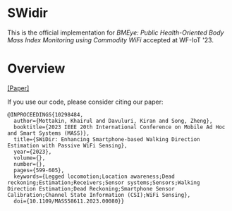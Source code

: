 # SWidir

This is the official implementation for _BMEye: Public Health-Oriented Body Mass Index Monitoring using Commodity WiFi_ accepted at WF-IoT '23.

# Overview

[[Paper]](https://drive.google.com/file/d/1uPdt7CdH3Zn_0uXA3-Ol2WQ02ktm_pxr/view?usp=drive_link)


If you use our code, please consider citing our paper:
```
@INPROCEEDINGS{10298484,
  author={Mottakin, Khairul and Davuluri, Kiran and Song, Zheng},
  booktitle={2023 IEEE 20th International Conference on Mobile Ad Hoc and Smart Systems (MASS)}, 
  title={SWiDir: Enhancing Smartphone-based Walking Direction Estimation with Passive WiFi Sensing}, 
  year={2023},
  volume={},
  number={},
  pages={599-605},
  keywords={Legged locomotion;Location awareness;Dead reckoning;Estimation;Receivers;Sensor systems;Sensors;Walking Direction Estimation;Dead Reckoning;Smartphone Sensor Calibration;Channel State Information (CSI);WiFi Sensing},
  doi={10.1109/MASS58611.2023.00080}}
```
